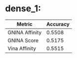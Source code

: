 # dense_1:
Metric | Accuracy
-----|-----
GNINA Affinity | 0.5508
GNINA Score | 0.5175
Vina Affinity | 0.5515